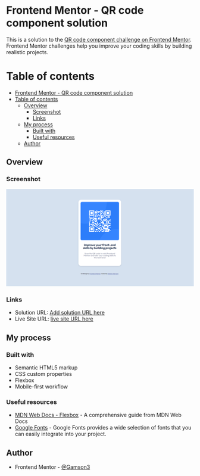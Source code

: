 # Frontend Mentor - QR code component solution

This is a solution to the [QR code component challenge on Frontend Mentor](https://www.frontendmentor.io/challenges/qr-code-component-iux_sIO_H). Frontend Mentor challenges help you improve your coding skills by building realistic projects.

# Table of contents

- [Frontend Mentor - QR code component solution](#frontend-mentor---qr-code-component-solution)
- [Table of contents](#table-of-contents)
  - [Overview](#overview)
    - [Screenshot](#screenshot)
    - [Links](#links)
  - [My process](#my-process)
    - [Built with](#built-with)
    - [Useful resources](#useful-resources)
  - [Author](#author)

## Overview

### Screenshot

![Design preview for the QR code component coding challenge](./design/screenshot.png)

### Links

- Solution URL: [Add solution URL here](https://github.com/Gamson3/Responsive-QR-Code-Card-Front-End-Mentor-Challenge)
- Live Site URL: [live site URL here](https://gamson3.github.io/Responsive-QR-Code-Card-Front-End-Mentor-Challenge/)

## My process

### Built with

- Semantic HTML5 markup
- CSS custom properties
- Flexbox
- Mobile-first workflow

### Useful resources

- [MDN Web Docs - Flexbox](https://developer.mozilla.org/en-US/docs/Web/CSS/CSS_Flexible_Box_Layout) - A comprehensive guide from MDN Web Docs 
- [Google Fonts](https://fonts.google.com/) - Google Fonts provides a wide selection of fonts that you can easily integrate into your project.

## Author

- Frontend Mentor - [@Gamson3](https://www.frontendmentor.io/profile/Gamson3)
